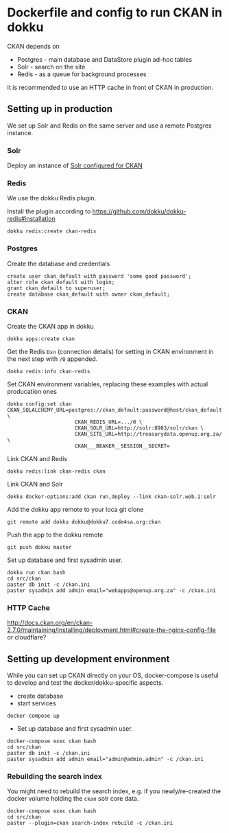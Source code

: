 Dockerfile and config to run CKAN in dokku
==========================================

CKAN depends on
 - Postgres - main database and DataStore plugin ad-hoc tables
 - Solr - search on the site
 - Redis - as a queue for background processes

It is recommended to use an HTTP cache in front of CKAN in production.

Setting up in production
------------------------

We set up Solr and Redis on the same server and use a remote Postgres instance.

### Solr

Deploy an instance of [Solr configured for CKAN](https://github.com/OpenUpSA/ckan-solr-dokku)

### Redis

We use the dokku Redis plugin.

Install the plugin according to https://github.com/dokku/dokku-redis#installation

```
dokku redis:create ckan-redis
```

### Postgres

Create the database and credentials

```
create user ckan_default with password 'some good password';
alter role ckan_default with login;
grant ckan_default to superuser;
create database ckan_default with owner ckan_default;
```

### CKAN

Create the CKAN app in dokku

```
dokku apps:create ckan
```

Get the Redis `Dsn` (connection details) for setting in CKAN environment in the next step with `/0` appended.

```
dokku redis:info ckan-redis
```

Set CKAN environment variables, replacing these examples with actual producation ones

```
dokku config:set ckan CKAN_SQLALCHEMY_URL=postgres://ckan_default:password@host/ckan_default \
                      CKAN_REDIS_URL=.../0 \
                      CKAN_SOLR_URL=http://solr:8983/solr/ckan \
                      CKAN_SITE_URL=http://treasurydata.openup.org.za/ \
                      CKAN___BEAKER__SESSION__SECRET=
```

Link CKAN and Redis

```
dokku redis:link ckan-redis ckan
```

Link CKAN and Solr

```
dokku docker-options:add ckan run,deploy --link ckan-solr.web.1:solr
```

Add the dokku app remote to your loca git clone

```
git remote add dokku dokku@dokku7.code4sa.org:ckan
```

Push the app to the dokku remote

```
git push dokku master
```

Set up database and first sysadmin user.

```
dokku run ckan bash
cd src/ckan
paster db init -c /ckan.ini
paster sysadmin add admin email="webapps@openup.org.za" -c /ckan.ini
```

### HTTP Cache

http://docs.ckan.org/en/ckan-2.7.0/maintaining/installing/deployment.html#create-the-nginx-config-file or cloudflare?

Setting up development environment
----------------------------------

While you can set up CKAN directly on your OS, docker-compose is useful to develop and test the docker/dokku-specific aspects.

- create database
- start services
```
docker-compose up
```
- Set up database and first sysadmin user.
```
docker-compose exec ckan bash
cd src/ckan
paster db init -c /ckan.ini
paster sysadmin add admin email="admin@admin.admin" -c /ckan.ini
```

### Rebuilding the search index

You might need to rebuild the search index, e.g. if you newly/re-created the docker volume holding the `ckan` solr core data.

```
docker-compose exec ckan bash
cd src/ckan
paster --plugin=ckan search-index rebuild -c /ckan.ini
```